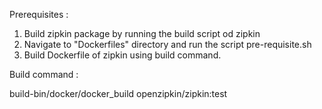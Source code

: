

Prerequisites :

1. Build zipkin package by running the build script od zipkin
2. Navigate to "Dockerfiles" directory and run the script pre-requisite.sh 
3. Build Dockerfile of zipkin using build command.

Build command :

build-bin/docker/docker_build openzipkin/zipkin:test
